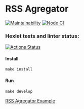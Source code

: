 # RSS Agregator

[![Maintainability](https://api.codeclimate.com/v1/badges/54cc179289dd91947077/maintainability)](https://codeclimate.com/github/Foppp/frontend-project-lvl3/maintainability)    [![Node CI](https://github.com/Foppp/frontend-project-lvl3/workflows/Node%20CI/badge.svg)](https://github.com/Foppp/frontend-project-lvl3/actions)
### Hexlet tests and linter status:
[![Actions Status](https://github.com/Foppp/frontend-project-lvl3/workflows/hexlet-check/badge.svg)](https://github.com/Foppp/frontend-project-lvl3/actions)

#### Install ####
```
make install
```

#### Run ####
```
make develop
```


[RSS Agregator Example](https://test-mocha-eight.vercel.app/)